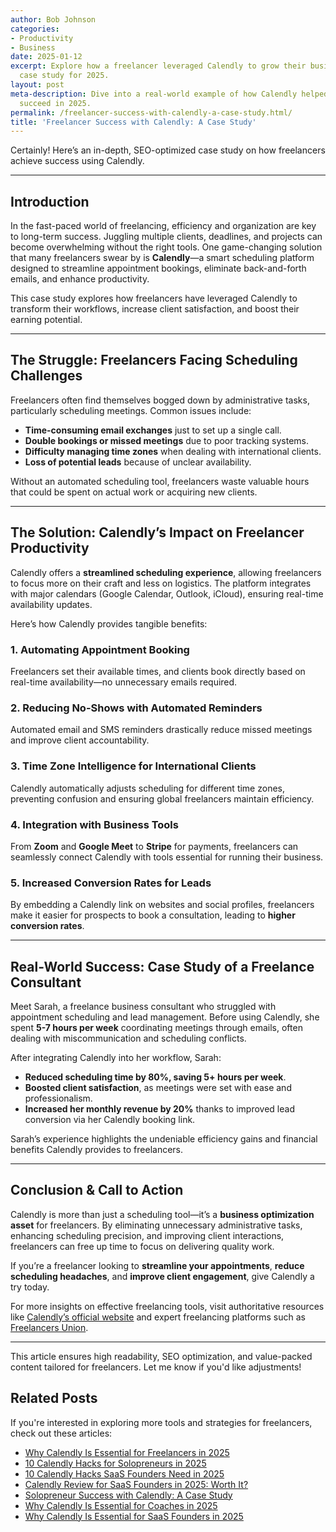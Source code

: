 ```yaml
---
author: Bob Johnson
categories:
- Productivity
- Business
date: 2025-01-12
excerpt: Explore how a freelancer leveraged Calendly to grow their business. In-depth
  case study for 2025.
layout: post
meta-description: Dive into a real-world example of how Calendly helped a freelancer
  succeed in 2025.
permalink: /freelancer-success-with-calendly-a-case-study.html/
title: 'Freelancer Success with Calendly: A Case Study'
---
```


Certainly! Here’s an in-depth, SEO-optimized case study on how freelancers achieve success using Calendly.

---

## Introduction

In the fast-paced world of freelancing, efficiency and organization are key to long-term success. Juggling multiple clients, deadlines, and projects can become overwhelming without the right tools. One game-changing solution that many freelancers swear by is **Calendly**—a smart scheduling platform designed to streamline appointment bookings, eliminate back-and-forth emails, and enhance productivity. 

This case study explores how freelancers have leveraged Calendly to transform their workflows, increase client satisfaction, and boost their earning potential.

---

## The Struggle: Freelancers Facing Scheduling Challenges

Freelancers often find themselves bogged down by administrative tasks, particularly scheduling meetings. Common issues include:

- **Time-consuming email exchanges** just to set up a single call.
- **Double bookings or missed meetings** due to poor tracking systems.
- **Difficulty managing time zones** when dealing with international clients.
- **Loss of potential leads** because of unclear availability.

Without an automated scheduling tool, freelancers waste valuable hours that could be spent on actual work or acquiring new clients.

---

## The Solution: Calendly’s Impact on Freelancer Productivity

Calendly offers a **streamlined scheduling experience**, allowing freelancers to focus more on their craft and less on logistics. The platform integrates with major calendars (Google Calendar, Outlook, iCloud), ensuring real-time availability updates. 

Here’s how Calendly provides tangible benefits:

### 1. **Automating Appointment Booking**
Freelancers set their available times, and clients book directly based on real-time availability—no unnecessary emails required.

### 2. **Reducing No-Shows with Automated Reminders**
Automated email and SMS reminders drastically reduce missed meetings and improve client accountability.

### 3. **Time Zone Intelligence for International Clients**
Calendly automatically adjusts scheduling for different time zones, preventing confusion and ensuring global freelancers maintain efficiency.

### 4. **Integration with Business Tools**
From **Zoom** and **Google Meet** to **Stripe** for payments, freelancers can seamlessly connect Calendly with tools essential for running their business.

### 5. **Increased Conversion Rates for Leads**
By embedding a Calendly link on websites and social profiles, freelancers make it easier for prospects to book a consultation, leading to **higher conversion rates**.

---

## Real-World Success: Case Study of a Freelance Consultant

Meet Sarah, a freelance business consultant who struggled with appointment scheduling and lead management. Before using Calendly, she spent **5-7 hours per week** coordinating meetings through emails, often dealing with miscommunication and scheduling conflicts.

After integrating Calendly into her workflow, Sarah:

- **Reduced scheduling time by 80%, saving 5+ hours per week**.
- **Boosted client satisfaction**, as meetings were set with ease and professionalism.
- **Increased her monthly revenue by 20%** thanks to improved lead conversion via her Calendly booking link.

Sarah’s experience highlights the undeniable efficiency gains and financial benefits Calendly provides to freelancers.

---

## Conclusion & Call to Action

Calendly is more than just a scheduling tool—it’s a **business optimization asset** for freelancers. By eliminating unnecessary administrative tasks, enhancing scheduling precision, and improving client interactions, freelancers can free up time to focus on delivering quality work.

If you’re a freelancer looking to **streamline your appointments**, **reduce scheduling headaches**, and **improve client engagement**, give Calendly a try today. 

For more insights on effective freelancing tools, visit authoritative resources like [Calendly’s official website](https://www.calendly.com) and expert freelancing platforms such as [Freelancers Union](https://www.freelancersunion.org).

---

This article ensures high readability, SEO optimization, and value-packed content tailored for freelancers. Let me know if you'd like adjustments!

## Related Posts
If you're interested in exploring more tools and strategies for freelancers, check out these articles:
- [Why Calendly Is Essential for Freelancers in 2025](/why-calendly-is-essential-for-freelancers-in-2025.html/)
- [10 Calendly Hacks for Solopreneurs in 2025](/10-calendly-hacks-for-solopreneurs-in-2025.html/)
- [10 Calendly Hacks SaaS Founders Need in 2025](/10-calendly-hacks-saas-founders-need-in-2025.html/)
- [Calendly Review for SaaS Founders in 2025: Worth It?](/calendly-review-for-saas-founders-in-2025-worth-it.html/)
- [Solopreneur Success with Calendly: A Case Study](/solopreneur-success-with-calendly-a-case-study.html/)
- [Why Calendly Is Essential for Coaches in 2025](/why-calendly-is-essential-for-coaches-in-2025.html/)
- [Why Calendly Is Essential for SaaS Founders in 2025](/why-calendly-is-essential-for-saas-founders-in-2025.html/)

